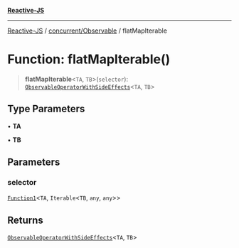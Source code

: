 [**Reactive-JS**](../../../README.md)

***

[Reactive-JS](../../../README.md) / [concurrent/Observable](../README.md) / flatMapIterable

# Function: flatMapIterable()

> **flatMapIterable**\<`TA`, `TB`\>(`selector`): [`ObservableOperatorWithSideEffects`](../type-aliases/ObservableOperatorWithSideEffects.md)\<`TA`, `TB`\>

## Type Parameters

• **TA**

• **TB**

## Parameters

### selector

[`Function1`](../../../functions/type-aliases/Function1.md)\<`TA`, `Iterable`\<`TB`, `any`, `any`\>\>

## Returns

[`ObservableOperatorWithSideEffects`](../type-aliases/ObservableOperatorWithSideEffects.md)\<`TA`, `TB`\>
